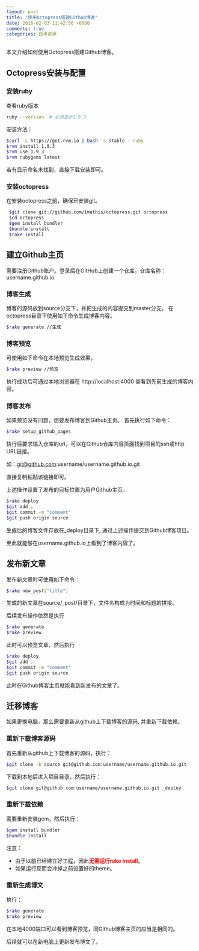 ```yaml
---
layout: post
title: "使用Octopress搭建Github博客"
date: 2016-02-03 11:42:56 +0800
comments: true
categories: 技术资源
---
```

本文介绍如何使用Octopress搭建Github博客。
<!--more-->

## Octopress安装与配置

### 安装ruby

查看ruby版本

```bash
ruby --version  # 必须显示1.9.3
```

安装方法：

```bash
$curl -L https://get.rvm.io | bash -s stable --ruby
$rvm install 1.9.3
$rvm use 1.9.3
$rvm rubygems latest
```

若有显示命名未找到，直接下载安装即可。

### 安装octopress

在安装octopress之前，确保已安装git。

```bash
 $git clone git://github.com/imathis/octopress.git octopress
 $cd octopress
 $gem install bundler
 $bundle install
 $rake install
```

## 建立Github主页

需要注册Github账户。登录后在GitHub上创建一个仓库。仓库名称：username.github.io

### 博客生成
博客的源码放到source分支下，并把生成的内容提交到master分支。
在octopress目录下使用如下命令生成博客内容。

```bash
$rake generate //生成
```


### 博客预览

可使用如下命令在本地预览生成效果。

```bash
$rake preview //预览
```

执行成功后可通过本地浏览器在 http://localhost:4000 查看到先前生成的博客内容。

### 博客发布
如果预览没有问题，想要发布博客到Github主页。
首先执行如下命令：

```bash
$rake setup_github_pages
```

执行后要求输入仓库的url，可以在Github仓库内容页面找到项目的ssh或http URL链接。

如：git@github.com:username/username.github.io.git


直接复制粘贴该链接即可。

上述操作设置了发布的目标位置为用户Github主页。

```bash
$rake deploy 
$git add .
$git commit -m "comment"
$git push origin source
```
生成后的博客文件存放在_deploy目录下, 通过上述操作提交到Github博客项目。

至此就能够在username.github.io上看到了博客内容了。

## 发布新文章

发布新文章时可使用如下命令：

```bash
$rake new_post["title"]
```

生成的新文章在source/_post/目录下，文件名构成为时间和标题的拼接。

后续发布操作依然是执行

```bash
$rake generate
$rake preview
```

此时可以预览文章，然后执行

```bash
$rake deploy 
$git add .
$git commit -m "comment"
$git push origin source
```

此时在Github博客主页就能看到新发布的文章了。

## 迁移博客

如果更换电脑，那么需要重新从github上下载博客的源码, 并重新下载依赖。

### 重新下载博客源码

首先重新从github上下载博客的源码，执行：

```bash
$git clone -b source git@github.com:username/username.github.io.git
```

下载到本地后进入项目目录，然后执行：

```bash
$git clone git@github.com:username/username.github.io.git _deploy
```

### 重新下载依赖

需要重新安装gem，然后执行：

```bash
$gem install bundler
$bundle install
```

注意：

- 由于以前已经建立好工程，因此<b><font color=red>无需运行rake install</font></b>。
- 如果运行反而会冲掉之前设置好的theme。

### 重新生成博文

执行：

```bash
$rake generate
$rake preview
```

在本地4000端口可以看到博客预览，同Github博客主页的应当是相同的。

后续就可以在新电脑上更新发布博文了。
